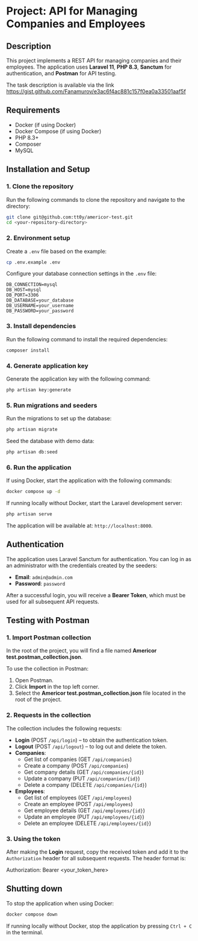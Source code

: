 # Project: API for Managing Companies and Employees

## Description

This project implements a REST API for managing companies and their employees. The application uses **Laravel 11**, **PHP 8.3**, **Sanctum** for authentication, and **Postman** for API testing.

The task description is available via the link
https://gist.github.com/Fanamurov/e3ac6f4ac881c157f0ea0a33501aaf5f

## Requirements

- Docker (if using Docker)
- Docker Compose (if using Docker)
- PHP 8.3+
- Composer
- MySQL

## Installation and Setup

### 1. Clone the repository

Run the following commands to clone the repository and navigate to the directory:

```bash 
git clone git@github.com:tt0y/americor-test.git
cd <your-repository-directory>
```

### 2. Environment setup

Create a `.env` file based on the example:
```bash 
cp .env.example .env
```

Configure your database connection settings in the `.env` file:

```code
DB_CONNECTION=mysql  
DB_HOST=mysql  
DB_PORT=3306  
DB_DATABASE=your_database  
DB_USERNAME=your_username  
DB_PASSWORD=your_password
```

### 3. Install dependencies

Run the following command to install the required dependencies:
```bash 
composer install
```

### 4. Generate application key

Generate the application key with the following command:
```bash 
php artisan key:generate
```

### 5. Run migrations and seeders

Run the migrations to set up the database:
```bash 
php artisan migrate
```
Seed the database with demo data:
```bash 
php artisan db:seed
```

### 6. Run the application

If using Docker, start the application with the following commands:
```bash 
docker compose up -d
```

If running locally without Docker, start the Laravel development server:
```bash 
php artisan serve
``` 

The application will be available at: `http://localhost:8000`.

## Authentication

The application uses Laravel Sanctum for authentication. You can log in as an administrator with the credentials created by the seeders:

- **Email**: `admin@admin.com`
- **Password**: `password`

After a successful login, you will receive a **Bearer Token**, which must be used for all subsequent API requests.

## Testing with Postman

### 1. Import Postman collection

In the root of the project, you will find a file named **Americor test.postman_collection.json**.

To use the collection in Postman:

1. Open Postman.
2. Click **Import** in the top left corner.
3. Select the **Americor test.postman_collection.json** file located in the root of the project.

### 2. Requests in the collection

The collection includes the following requests:

- **Login** (POST `/api/login`) – to obtain the authentication token.
- **Logout** (POST `/api/logout`) – to log out and delete the token.
- **Companies**:
    - Get list of companies (GET `/api/companies`)
    - Create a company (POST `/api/companies`)
    - Get company details (GET `/api/companies/{id}`)
    - Update a company (PUT `/api/companies/{id}`)
    - Delete a company (DELETE `/api/companies/{id}`)
- **Employees**:
    - Get list of employees (GET `/api/employees`)
    - Create an employee (POST `/api/employees`)
    - Get employee details (GET `/api/employees/{id}`)
    - Update an employee (PUT `/api/employees/{id}`)
    - Delete an employee (DELETE `/api/employees/{id}`)

### 3. Using the token

After making the **Login** request, copy the received token and add it to the `Authorization` header for all subsequent requests. The header format is:

Authorization: Bearer <your_token_here>

## Shutting down

To stop the application when using Docker:
```bash 
docker compose down
```

If running locally without Docker, stop the application by pressing `Ctrl + C` in the terminal.
